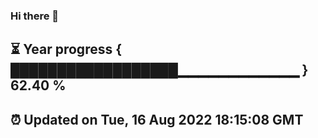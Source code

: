 ### Hi there 👋
⏳ Year progress { ██████████████████▁▁▁▁▁▁▁▁▁▁▁▁ } 62.40 %
---
⏰ Updated on Tue, 16 Aug 2022 18:15:08 GMT
---
